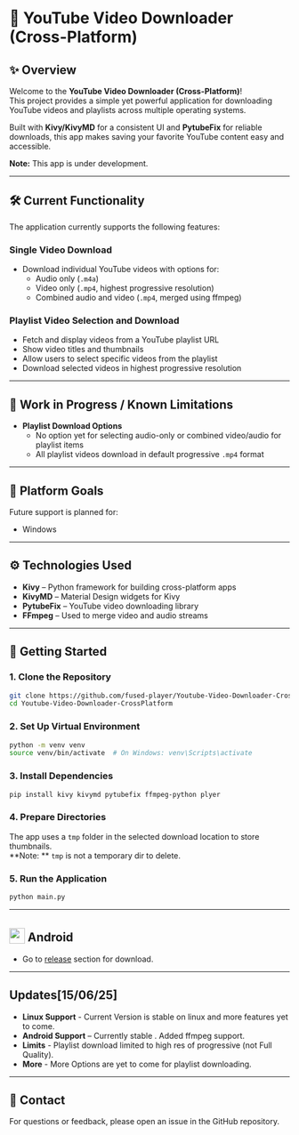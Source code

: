 # 🚀 YouTube Video Downloader (Cross-Platform)

## ✨ Overview

Welcome to the **YouTube Video Downloader (Cross-Platform)**!  
This project provides a simple yet powerful application for downloading YouTube videos and playlists across multiple operating systems.

Built with **Kivy/KivyMD** for a consistent UI and **PytubeFix** for reliable downloads, this app makes saving your favorite YouTube content easy and accessible.

**Note:** This app is under development.

---

## 🛠️ Current Functionality

The application currently supports the following features:

### Single Video Download

- Download individual YouTube videos with options for:
  - Audio only (`.m4a`)
  - Video only (`.mp4`, highest progressive resolution)
  - Combined audio and video (`.mp4`, merged using ffmpeg)

### Playlist Video Selection and Download

- Fetch and display videos from a YouTube playlist URL
- Show video titles and thumbnails
- Allow users to select specific videos from the playlist
- Download selected videos in highest progressive resolution

---

## 🚧 Work in Progress / Known Limitations

- **Playlist Download Options**
  - No option yet for selecting audio-only or combined video/audio for playlist items
  - All playlist videos download in default progressive `.mp4` format

---

## 🎯 Platform Goals

Future support is planned for:


- Windows

---

## ⚙️ Technologies Used

- **Kivy** – Python framework for building cross-platform apps
- **KivyMD** – Material Design widgets for Kivy
- **PytubeFix** – YouTube video downloading library
- **FFmpeg** – Used to merge video and audio streams

---

## 🚀 Getting Started 

### 1. Clone the Repository

```bash
git clone https://github.com/fused-player/Youtube-Video-Downloader-CrossPlatform.git
cd Youtube-Video-Downloader-CrossPlatform
```

### 2. Set Up Virtual Environment

```bash
python -m venv venv
source venv/bin/activate  # On Windows: venv\Scripts\activate
```

### 3. Install Dependencies

```bash
pip install kivy kivymd pytubefix ffmpeg-python plyer 
```



### 4. Prepare Directories

The app uses a `tmp` folder in the selected download location to store thumbnails.  
**Note: ** `tmp` is not a temporary dir to delete.

### 5. Run the Application

```bash
python main.py
```
---
## <img src="https://img.icons8.com/color/96/android-os.png" width="28" style="position:relative; top:4px"/> Android



- Go to [release](https://github.com/fused-player/Youtube-Video-Downloader-CrossPlatform/releases) section for download.

---
## Updates[15/06/25]
- **Linux Support** - Current Version is stable on linux and more features yet to come.
- **Android Support** – Currently stable . Added ffmpeg support.
- **Limits** - Playlist download limited to high res of progressive (not Full Quality).
- **More** - More Options are yet to come for playlist downloading.
---

## 📧 Contact

For questions or feedback, please open an issue in the GitHub repository.
